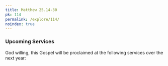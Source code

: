 ```yaml
---
title: Matthew 25.14-30
pk: 114
permalink: /explore/114/
noindex: true
---
```


### Upcoming Services

God willing, this Gospel will be proclaimed at the following services over the next year:


